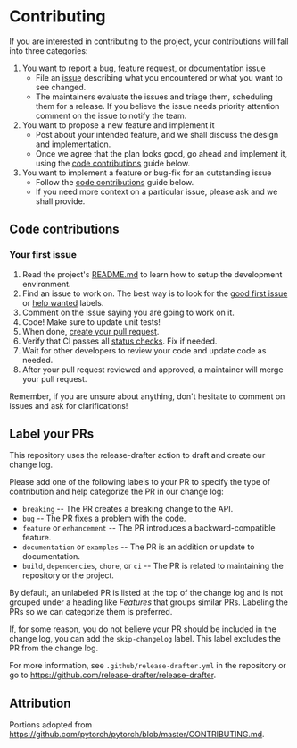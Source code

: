 # Contributing

If you are interested in contributing to the project, your contributions will fall
into three categories:

1. You want to report a bug, feature request, or documentation issue
   - File an [issue](https://github.com/NVIDIA-Merlin/core/issues/new/choose)
     describing what you encountered or what you want to see changed.
   - The maintainers evaluate the issues and triage them, scheduling
     them for a release. If you believe the issue needs priority attention
     comment on the issue to notify the team.
2. You want to propose a new feature and implement it
   - Post about your intended feature, and we shall discuss the design and
     implementation.
   - Once we agree that the plan looks good, go ahead and implement it, using
     the [code contributions](#code-contributions) guide below.
3. You want to implement a feature or bug-fix for an outstanding issue
   - Follow the [code contributions](#code-contributions) guide below.
   - If you need more context on a particular issue, please ask and we shall
     provide.

## Code contributions

### Your first issue

1. Read the project's [README.md](https://github.com/NVIDIA-Merlin/core/blob/main/README.md)
   to learn how to setup the development environment.
2. Find an issue to work on. The best way is to look for the
   [good first issue](https://github.com/NVIDIA-Merlin/core/issues?q=is%3Aissue+is%3Aopen+label%3A%22good+first+issue%22)
   or [help wanted](https://github.com/NVIDIA-Merlin/core/issues?q=is%3Aissue+is%3Aopen+label%3A%22help+wanted%22) labels.
3. Comment on the issue saying you are going to work on it.
4. Code! Make sure to update unit tests!
5. When done, [create your pull request](https://github.com/NVIDIA-Merlin/core/compare).
6. Verify that CI passes all [status checks](https://help.github.com/articles/about-status-checks/).
   Fix if needed.
7. Wait for other developers to review your code and update code as needed.
8. After your pull request reviewed and approved, a maintainer will merge your
   pull request.

Remember, if you are unsure about anything, don't hesitate to comment on issues
and ask for clarifications!

## Label your PRs

This repository uses the release-drafter action to draft and create our change log.

Please add one of the following labels to your PR to specify the type of contribution
and help categorize the PR in our change log:

- `breaking` -- The PR creates a breaking change to the API.
- `bug` -- The PR fixes a problem with the code.
- `feature` or `enhancement` -- The PR introduces a backward-compatible feature.
- `documentation` or `examples` -- The PR is an addition or update to documentation.
- `build`, `dependencies`, `chore`, or `ci` -- The PR is related to maintaining the
  repository or the project.

By default, an unlabeled PR is listed at the top of the change log and is not
grouped under a heading like _Features_ that groups similar PRs.
Labeling the PRs so we can categorize them is preferred.

If, for some reason, you do not believe your PR should be included in the change
log, you can add the `skip-changelog` label.
This label excludes the PR from the change log.

For more information, see `.github/release-drafter.yml` in the repository
or go to <https://github.com/release-drafter/release-drafter>.

## Attribution

Portions adopted from <https://github.com/pytorch/pytorch/blob/master/CONTRIBUTING.md>.
